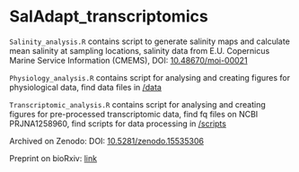 # SalAdapt_transcriptomics

`Salinity_analysis.R` contains script to generate salinity maps and calculate mean salinity at sampling locations, salinity data from E.U. Copernicus Marine Service Information (CMEMS), DOI: [10.48670/moi-00021](https://doi.org/10.48670/moi-00021)

`Physiology_analysis.R` contains script for analysing and creating figures for physiological data, find data files in [/data](/data)

`Transcriptomic_analysis.R` contains script for analysing and creating figures for pre-processed transcriptomic data, find fq files on NCBI PRJNA1258960, find scripts for data processing in [/scripts](/scripts)

Archived on Zenodo:  DOI: [10.5281/zenodo.15535306](https://doi.org/10.5281/zenodo.15535306)

Preprint on bioRxiv: [link](https://www.biorxiv.org/content/10.1101/2025.06.12.659303v1)

